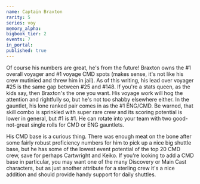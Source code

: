 ```yaml
---
name: Captain Braxton
rarity: 5
series: voy
memory_alpha:
bigbook_tier: 2
events: 7
in_portal:
published: true
---
```


Of course his numbers are great, he's from the future! Braxton owns the #1 overall voyager and #1 voyage CMD spots (makes sense, it's not like his crew mutinied and threw him in jail). As of this writing, his lead over voyager #25 is the same gap between #25 and #148. If you're a stats queen, as the kids say, then Braxton's the one you want. His voyage work will hog the attention and rightfully so, but he's not too shabby elsewhere either. In the gauntlet, his lone ranked pair comes in as the #1 ENG/CMD. Be warned, that skill combo is sprinkled with super rare crew and its scoring potential is lower in general, but #1 is #1. He can rotate into your team with two good-not-great single rolls for CMD or ENG gauntlets.

His CMD base is a curious thing. There was enough meat on the bone after some fairly robust proficiency numbers for him to pick up a nice big shuttle base, but he has some of the lowest event potential of the top 20 CMD crew, save for perhaps Cartwright and Keiko. If you're looking to add a CMD base in particular, you may want one of the many Discovery or Main Cast characters, but as just another attribute for a sterling crew it's a nice addition and should provide handy support for daily shuttles. 
